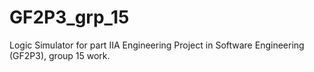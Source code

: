# GF2P3_grp_15
Logic Simulator for part IIA Engineering Project in Software Engineering (GF2P3), group 15 work. 
